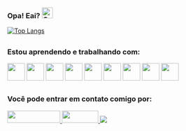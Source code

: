 ### Opa! Eai? <img alt="Gui-pic" height="25" src="https://media.tenor.com/SNL9_xhZl9oAAAAj/waving-hand-joypixels.gif">


[![Top Langs](https://github-readme-stats.vercel.app/api/top-langs/?username=guilhermeblmr&layout=compact&show_icons=true&theme=radical)](https://github.com/guilhermeblmr/github-readme-stats)

##

### Estou aprendendo e trabalhando com:

<div>
  <img src="https://cdn.jsdelivr.net/gh/devicons/devicon/icons/html5/html5-original.svg" loading="lazy" height="40"/>
  <img src="https://cdn.jsdelivr.net/gh/devicons/devicon/icons/css3/css3-original.svg" loading="lazy" height="40"/>
  <img src="https://cdn.jsdelivr.net/gh/devicons/devicon/icons/javascript/javascript-original.svg" loading="lazy" height="40"/>
  <img src="https://cdn.jsdelivr.net/gh/devicons/devicon/icons/bootstrap/bootstrap-original.svg" loading="lazy" height="40"/>
  <img src="https://cdn.jsdelivr.net/gh/devicons/devicon@latest/icons/tailwindcss/tailwindcss-original.svg" loading="lazy" height="40"/>
  <img src="https://cdn.jsdelivr.net/gh/devicons/devicon@latest/icons/laravel/laravel-original.svg" loading="lazy" height="40"/>
  <img src="https://cdn.jsdelivr.net/gh/devicons/devicon@latest/icons/codeigniter/codeigniter-plain.svg" loading="lazy" height="40"/>
  <img src="https://cdn.jsdelivr.net/gh/devicons/devicon@latest/icons/vscode/vscode-original.svg" loading="lazy" height="40"/>
  <img src="https://cdn.jsdelivr.net/gh/devicons/devicon@latest/icons/gitlab/gitlab-original.svg" loading="lazy" height="40"/>
</div>

##

### Você pode entrar em contato comigo por:

<div>
  <a href="https://www.instagram.com/guilhermeblmr">
    <img src="https://res.cloudinary.com/practicaldev/image/fetch/s--Sg7TEMKA--/c_limit%2Cf_auto%2Cfl_progressive%2Cq_auto%2Cw_880/https://img.shields.io/badge/Instagram-E4405F%3Fstyle%3Dfor-the-badge%26logo%3Dinstagram%26logoColor%3Dwhite" loading="lazy" width="121" height="28">
  </a>
  <a href="mailto:guilhermbloem@gmail.com">
    <img src="https://img.shields.io/badge/-Gmail-%23333?style=for-the-badge&logo=gmail&logoColor=white" loading="lazy" width="83" height="28">
  </a>
  <a href="https://www.linkedin.com/in/guilherme-bloemer" target="_blank"><img src="https://img.shields.io/badge/-LinkedIn-%230077B5?style=for-the-badge&logo=linkedin&logoColor=white" target="_blank"></a> 
</div>
  
